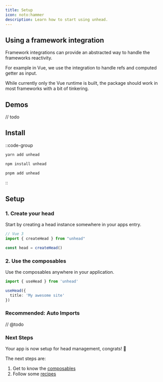 ```yaml
---
title: Setup
icon: noto:hammer
description: Learn how to start using unhead.
---
```


## Using a framework integration

Framework integrations can provide an abstracted way to handle the frameworks reactivity.

For example in Vue, we use the integration to handle refs and computed getter as input.

While currently only the Vue runtime is built, the package should work in most frameworks with a bit of tinkering.

## Demos

// todo


## Install

::code-group

```bash [yarn]
yarn add unhead
```

```bash [npm]
npm install unhead
```

```bash [pnpm]
pnpm add unhead
```

::

## Setup

### 1. Create your head

Start by creating a head instance somewhere in your apps entry.

```ts [main.ts]
// Vue 3
import { createHead } from "unhead"

const head = createHead()
```

### 2. Use the composables

Use the composables anywhere in your application.

```ts
import { useHead } from 'unhead'

useHead({
  title: 'My awesome site'
})
```

### Recommended: Auto Imports

// @todo

### Next Steps

Your app is now setup for head management, congrats! 🎉

The next steps are:
1. Get to know the [composables](/guide/guides/composables)
2. Follow some [recipes](/guide/recipes)
